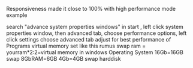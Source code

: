 Responsiveness made it close to 100% with high performance mode example 

search "advance system properties windows" in start , left click system properties window, then advanced tab, choose performance options, left click settings choose advanced tab adjust for best performance of Programs
virtual memory set like this
rumus swap ram = yourram*2:2=virtual memory
in windows Operating System 16Gb=16GB swap
8GbRAM=6GB
4Gb=4GB swap harddisk

